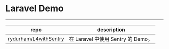 # Laravel Demo

---

 repo | description
 -----|-------------
 [rydurham/L4withSentry](https://github.com/rydurham/L4withSentry) | 在 Laravel 中使用 Sentry 的 Demo。